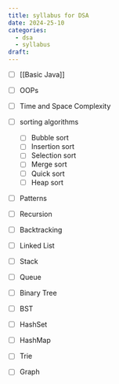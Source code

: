 ```yaml
---
title: syllabus for DSA
date: 2024-25-10
categories:
  - dsa
  - syllabus
draft:
---
```



- [ ] [[Basic Java]]
- [ ] OOPs
- [ ] Time and Space Complexity
- [ ] sorting algorithms
	- [ ] Bubble sort
	- [ ] Insertion sort 
	- [ ] Selection sort 
	- [ ] Merge sort 
	- [ ] Quick sort
	- [ ] Heap sort
- [ ] Patterns
- [ ] Recursion
- [ ] Backtracking
- [ ] Linked List
- [ ] Stack
- [ ] Queue
- [ ] Binary Tree
- [ ] BST
- [ ] HashSet
- [ ] HashMap
- [ ] Trie
- [ ] Graph

